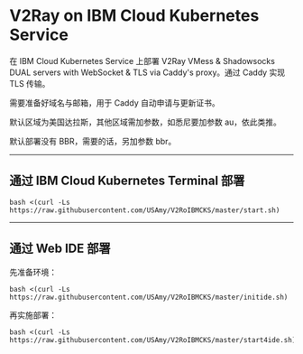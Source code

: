 V2Ray on IBM Cloud Kubernetes Service
===
在 IBM Cloud Kubernetes Service 上部署 V2Ray VMess & Shadowsocks DUAL servers with WebSocket & TLS via Caddy's proxy。通过 Caddy 实现 TLS 传输。

需要准备好域名与邮箱，用于 Caddy 自动申请与更新证书。

默认区域为美国达拉斯，其他区域需加参数，如悉尼要加参数 au，依此类推。

默认部署没有 BBR，需要的话，另加参数 bbr。

---

## 通过 IBM Cloud Kubernetes Terminal 部署

    bash <(curl -Ls https://raw.githubusercontent.com/USAmy/V2RoIBMCKS/master/start.sh)

---

## 通过 Web IDE 部署

先准备环境：

    bash <(curl -Ls https://raw.githubusercontent.com/USAmy/V2RoIBMCKS/master/initide.sh)
    
再实施部署：

    bash <(curl -Ls https://raw.githubusercontent.com/USAmy/V2RoIBMCKS/master/start4ide.sh)
